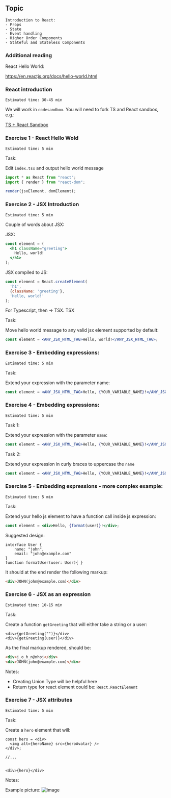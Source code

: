 ## Topic

```text
Introduction to React:
- Props
- State
- Event handling
- Higher Order Components
- Stateful and Stateless Components
```

### Additional reading

React Hello World:

https://en.reactjs.org/docs/hello-world.html

### React introduction

`Estimated time: 30-45 min`

We will work in `codesandbox`. You will need to fork TS and React sandbox, e.g.:

[TS + React Sandbox](https://codesandbox.io/s/vitali-lashchanka-react-workshop-zyfpw)


### Exercise 1 - React Hello Wold

`Estimated time: 5 min`

Task:
 
Edit `index.tsx` and output hello world message

```js
import * as React from "react";
import { render } from "react-dom";

render(jsxElement, domElement);
```

### Exercise 2 - JSX Introduction

`Estimated time: 5 min`

Couple of words about JSX:

JSX:

```jsx
const element = (
  <h1 className="greeting">
    Hello, world!
  </h1>
);
```

JSX compiled to JS:

```js
const element = React.createElement(
  'h1',
  {className: 'greeting'},
  'Hello, world!'
);
```

For Typescript, then -> TSX. TSX 

Task:
 
Move hello world message to any valid jsx element supported by default:

```jsx
const element = <ANY_JSX_HTML_TAG>Hello, world!</ANY_JSX_HTML_TAG>;
```

### Exercise 3 - Embedding expressions:

`Estimated time: 5 min`

Task:
 
Extend your expression with the parameter name:

```jsx
const element = <ANY_JSX_HTML_TAG>Hello, {YOUR_VARIABLE_NAME}!</ANY_JSX_HTML_TAG>;
```

### Exercise 4 - Embedding expressions:

`Estimated time: 5 min`

Task 1:
 
Extend your expression with the parameter `name`:

```jsx
const element = <ANY_JSX_HTML_TAG>Hello, {YOUR_VARIABLE_NAME}!</ANY_JSX_HTML_TAG>;
```


Task 2:
 
Extend your expression in curly braces to uppercase the `name`

```jsx
const element = <ANY_JSX_HTML_TAG>Hello, {YOUR_VARIABLE_NAME}!</ANY_JSX_HTML_TAG>;
```


### Exercise 5 - Embedding expressions - more complex example:

`Estimated time: 5 min`

Task:
 
Extend your hello js element to have a function call inside js expression:

```jsx
const element = <div>Hello, {format(user)}!</div>;
```

Suggested design:

```tsx
interface User {
    name: "john",
    email: "john@example.com"
}
function formatUser(user: User){ }
```

It should at the end render the following markup:

```html
<div>JOHN(john@example.com)</div>
```

### Exercise 6 - JSX as an expression

`Estimated time: 10-15 min`

Task:
 
Create a function `getGreeting` that will either take a string or a user:

```tsx
<div>{getGreeting("")}</div>
<div>{getGreeting(user)}</div>
```

As the final markup rendered, should be:

```html
<div>j_o_h_n@nhoj</div>
<div>JOHN(john@example.com)</div>
```

Notes:
- Creating Union Type will be helpful here
- Return type for react element could be: `React.ReactElement`


### Exercise 7 - JSX attributes

`Estimated time: 5 min`

Task:
 
Create a `hero` element that will:

```tsx
const hero = <div>
  <img alt={heroName} src={heroAvatar} />
</div>;

//...


<div>{hero}</div>
```

Notes:

Example picture:
![image](https://cdn.flickeringmyth.com/wp-content/uploads/2020/03/chuck-norris-600x389.jpg)
